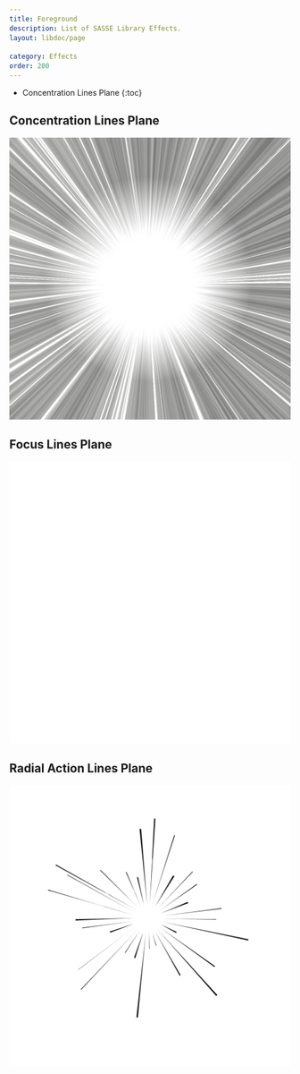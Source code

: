 ```yaml
---
title: Foreground
description: List of SASSE Library Effects.
layout: libdoc/page

category: Effects
order: 200
---
```

- Concentration Lines Plane
{:toc}

## Concentration Lines Plane
![Concentration Lines Plane](/assets/Effects/Foreground/Concentration_Lines_Plane_Preview.png)

## Focus Lines Plane
![Focus Lines Plane](/assets/Effects/Foreground/Focus_Lines_Plane_Preview.png)

## Radial Action Lines Plane
![Radial Action Lines Plane](/assets/Effects/Foreground/Radial_Action_Lines_Preview.png)
